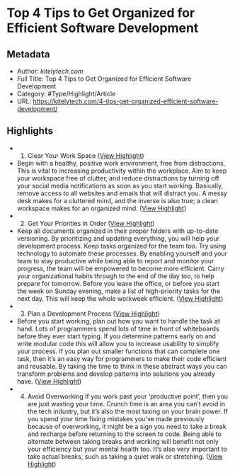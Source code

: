 # Top 4 Tips to Get Organized for Efficient Software Development

## Metadata

* Author: *kitelytech.com*
* Full Title: Top 4 Tips to Get Organized for Efficient Software Development
* Category: #Type/Highlight/Article
* URL: https://kitelytech.com/4-tips-get-organized-efficient-software-development/

## Highlights

* 
  1. Clear Your Work Space ([View Highlight](https://instapaper.com/read/1355683800/14403435))
* Begin with a healthy, positive work environment, free from distractions. This is vital to increasing productivity within the workplace. Aim to keep your workspace free of clutter, and reduce distractions by turning off your social media notifications as soon as you start working. Basically, remove access to all websites and emails that will distract you. A messy desk makes for a cluttered mind, and the inverse is also true; a clean workspace makes for an organized mind. ([View Highlight](https://instapaper.com/read/1355683800/14403438))
* 
  2. Get Your Priorities in Order ([View Highlight](https://instapaper.com/read/1355683800/14403439))
* Keep all documents organized in their proper folders with up-to-date versioning. By prioritizing and updating everything, you will help your development process. Keep tasks organized for the team too. Try using technology to automate these processes. By enabling yourself and your team to stay productive while being able to report and monitor your progress, the team will be empowered to become more efficient.
  Carry your organizational habits through to the end of the day too, to help prepare for tomorrow. Before you leave the office, or before you start the week on Sunday evening, make a list of high-priority tasks for the next day. This will keep the whole workweek efficient. ([View Highlight](https://instapaper.com/read/1355683800/14403440))
* 
  3. Plan a Development Process ([View Highlight](https://instapaper.com/read/1355683800/14403441))
* Before you start working, plan out how you want to handle the task at hand. Lots of programmers spend lots of time in front of whiteboards before they ever start typing. If you determine patterns early on and write modular code this will allow you to increase usability to simplify your process. If you plan out smaller functions that can complete one task, then it’s an easy way for programmers to make their code efficient and reusable. By taking the time to think in these abstract ways you can transform problems and develop patterns into solutions you already have. ([View Highlight](https://instapaper.com/read/1355683800/14403443))
* 
  4. Avoid Overworking
     If you work past your ‘productive point’, then you are just wasting your time. Crunch time is an area you can’t avoid in the tech industry, but it’s also the most taxing on your brain power. If you spend your time fixing mistakes you’ve made previously because of overworking, it might be a sign you need to take a break and recharge before returning to the screen to code.
     Being able to alternate between taking breaks and working will benefit not only your efficiency but your mental health too. It’s also very important to take actual breaks, such as taking a quiet walk or stretching. ([View Highlight](https://instapaper.com/read/1355683800/14403444))

